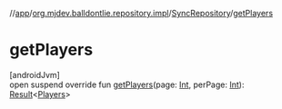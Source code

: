 //[app](../../../index.md)/[org.mjdev.balldontlie.repository.impl](../index.md)/[SyncRepository](index.md)/[getPlayers](get-players.md)

# getPlayers

[androidJvm]\
open suspend override fun [getPlayers](get-players.md)(page: [Int](https://kotlinlang.org/api/latest/jvm/stdlib/kotlin/-int/index.html), perPage: [Int](https://kotlinlang.org/api/latest/jvm/stdlib/kotlin/-int/index.html)): [Result](https://kotlinlang.org/api/latest/jvm/stdlib/kotlin/-result/index.html)&lt;[Players](../../org.mjdev.balldontlie.model/-players/index.md)&gt;
